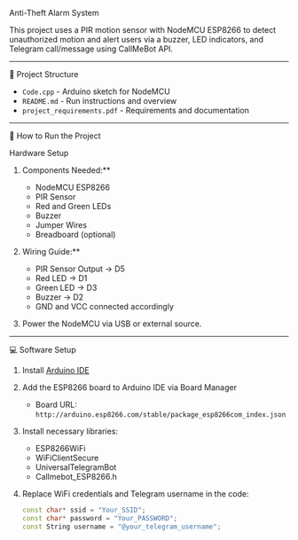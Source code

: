  Anti-Theft Alarm System

This project uses a PIR motion sensor with NodeMCU ESP8266 to detect unauthorized motion and alert users via a buzzer, LED indicators, and Telegram call/message using CallMeBot API.

---

 📁 Project Structure

- `Code.cpp` - Arduino sketch for NodeMCU
- `README.md` - Run instructions and overview
- `project_requirements.pdf` - Requirements and documentation

---

🚀 How to Run the Project

 Hardware Setup

1. Components Needed:**
   - NodeMCU ESP8266
   - PIR Sensor
   - Red and Green LEDs
   - Buzzer
   - Jumper Wires
   - Breadboard (optional)

2. Wiring Guide:**
   - PIR Sensor Output → D5  
   - Red LED → D1  
   - Green LED → D3  
   - Buzzer → D2  
   - GND and VCC connected accordingly

3. Power the NodeMCU via USB or external source.

---

 💻 Software Setup

1. Install [Arduino IDE](https://www.arduino.cc/en/software)  
2. Add the ESP8266 board to Arduino IDE via Board Manager  
   - Board URL: `http://arduino.esp8266.com/stable/package_esp8266com_index.json`  
3. Install necessary libraries:
   - ESP8266WiFi
   - WiFiClientSecure
   - UniversalTelegramBot
   - Callmebot_ESP8266.h  

4. Replace WiFi credentials and Telegram username in the code:
   ```cpp
   const char* ssid = "Your_SSID";
   const char* password = "Your_PASSWORD";
   const String username = "@your_telegram_username";
